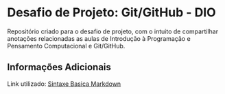 # Desafio de Projeto: Git/GitHub - DIO

Repositório criado para o desafio de projeto, com o intuito de compartilhar anotações relacionadas as aulas de Introdução à Programação e Pensamento Computacional e Git/GitHub.

## Informações Adicionais

Link utilizado: [Sintaxe Basica Markdown](https://www.markdownguide.org/basic-syntax/)
